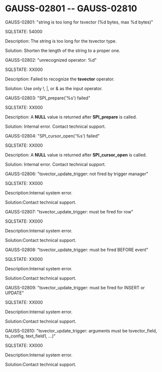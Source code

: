 # GAUSS-02801 -- GAUSS-02810<a name="EN-US_TOPIC_0302073090"></a>

GAUSS-02801: "string is too long for tsvector \(%d bytes, max %d bytes\)"

SQLSTATE: 54000

Description: The string is too long for the tsvector type.

Solution: Shorten the length of the string to a proper one.

GAUSS-02802: "unrecognized operator: %d"

SQLSTATE: XX000

Description: Failed to recognize the  **tsvector**  operator.

Solution: Use only !, |, or & as the input operator.

GAUSS-02803: "SPI\_prepare\('%s'\) failed"

SQLSTATE: XX000

Description: A  **NULL**  value is returned after  **SPI\_prepare**  is called.

Solution: Internal error. Contact technical support.

GAUSS-02804: "SPI\_cursor\_open\('%s'\) failed"

SQLSTATE: XX000

Description: A  **NULL**  value is returned after  **SPI\_cursor\_open**  is called.

Solution: Internal error. Contact technical support.

GAUSS-02806: "tsvector\_update\_trigger: not fired by trigger manager"

SQLSTATE: XX000

Description:Internal system error.

Solution:Contact technical support.

GAUSS-02807: "tsvector\_update\_trigger: must be fired for row"

SQLSTATE: XX000

Description:Internal system error.

Solution:Contact technical support.

GAUSS-02808: "tsvector\_update\_trigger: must be fired BEFORE event"

SQLSTATE: XX000

Description:Internal system error.

Solution:Contact technical support.

GAUSS-02809: "tsvector\_update\_trigger: must be fired for INSERT or UPDATE"

SQLSTATE: XX000

Description:Internal system error.

Solution:Contact technical support.

GAUSS-02810: "tsvector\_update\_trigger: arguments must be tsvector\_field, ts\_config, text\_field1, ...\)"

SQLSTATE: XX000

Description:Internal system error.

Solution:Contact technical support.

